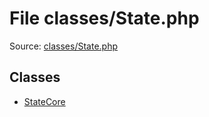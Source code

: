 File classes/State.php
=========

Source: [classes/State.php](https://github.com/PrestaShop/PrestaShop/blob/1.5.0.17/classes/State.php)


Classes
-------

* [StateCore](class.StateCore.md)

